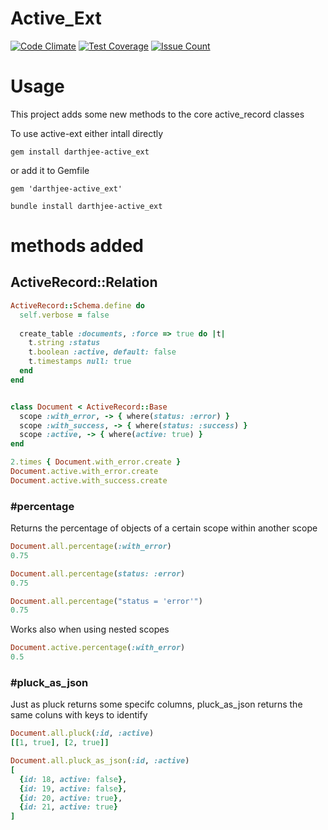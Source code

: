 Active_Ext
==========

[![Code Climate](https://codeclimate.com/github/darthjee/active_ext/badges/gpa.svg)](https://codeclimate.com/github/darthjee/active_ext)
[![Test Coverage](https://codeclimate.com/github/darthjee/active_ext/badges/coverage.svg)](https://codeclimate.com/github/darthjee/active_ext/coverage)
[![Issue Count](https://codeclimate.com/github/darthjee/active_ext/badges/issue_count.svg)](https://codeclimate.com/github/darthjee/active_ext)

# Usage
This project adds some new methods to the core active_record classes

To use active-ext either intall directly

```console
gem install darthjee-active_ext
```

or add it to Gemfile

```
gem 'darthjee-active_ext'
```

```console
bundle install darthjee-active_ext
```

# methods added

## ActiveRecord::Relation

```ruby
ActiveRecord::Schema.define do
  self.verbose = false
  
  create_table :documents, :force => true do |t|
    t.string :status
    t.boolean :active, default: false
    t.timestamps null: true
  end
end


class Document < ActiveRecord::Base
  scope :with_error, -> { where(status: :error) }
  scope :with_success, -> { where(status: :success) }
  scope :active, -> { where(active: true) }
end

2.times { Document.with_error.create }
Document.active.with_error.create
Document.active.with_success.create
```

### #percentage
Returns the percentage of objects of a certain scope within another scope

```ruby
Document.all.percentage(:with_error)
0.75
```

```ruby
Document.all.percentage(status: :error)
0.75
```

```ruby
Document.all.percentage("status = 'error'")
0.75
```
Works also when using nested scopes

```ruby
Document.active.percentage(:with_error)
0.5
```

### #pluck_as_json
Just as pluck returns some specifc columns, pluck_as_json returns the same coluns with keys to identify

```ruby
Document.all.pluck(:id, :active)
[[1, true], [2, true]]
```

```ruby
Document.all.pluck_as_json(:id, :active)
[
  {id: 18, active: false},
  {id: 19, active: false},
  {id: 20, active: true},
  {id: 21, active: true}
]
```
